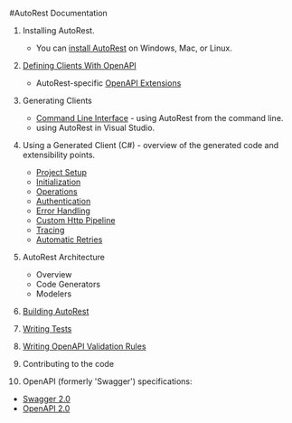 #AutoRest Documentation

1. Installing AutoRest. 
    - You can [install AutoRest](./installing-autorest.md) on Windows, Mac, or Linux.

1. [Defining Clients With OpenAPI](developer/guide/defining-clients-swagger.md)
    - AutoRest-specific [OpenAPI Extensions](extensions/readme.md)

2. Generating Clients
    - [Command Line Interface](user/cli.md) - using AutoRest from the command line.
    - using AutoRest in Visual Studio.

3. Using a Generated Client (C#) - overview of the generated code and extensibility points.
    - [Project Setup](client/proj-setup.md)
    - [Initialization](client/init.md)
    - [Operations](client/ops.md)
    - [Authentication](client/auth.md)
    - [Error Handling](client/error.md)
    - [Custom Http Pipeline](client/handlers.md)
    - [Tracing](client/tracing.md)
    - [Automatic Retries](client/retry.md)

4. AutoRest Architecture
    - Overview
    - Code Generators
    - Modelers

5. [Building AutoRest](developer/guide/building-code.md)

6. [Writing Tests](developer/guide/writing-tests.md)

6. [Writing OpenAPI Validation Rules](developer/guide/writing-validation-rules.md)

7. Contributing to the code

8. OpenAPI (formerly 'Swagger') specifications:
-  [Swagger 2.0](https://github.com/swagger-api/swagger-spec/blob/master/versions/2.0.md)
-  [OpenAPI 2.0](https://github.com/OAI/OpenAPI-Specification/blob/3.0.0-rc0/versions/3.0.md)
